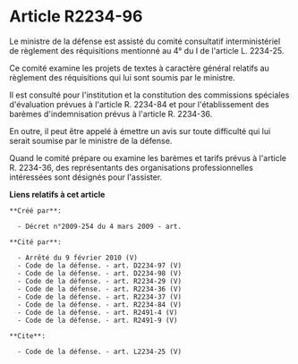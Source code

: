 # Article R2234-96

Le ministre de la défense est assisté du comité consultatif interministériel de règlement des réquisitions mentionné au 4° du
I de l'article L. 2234-25. 

Ce comité examine les projets de textes à caractère général relatifs au règlement des réquisitions qui lui sont soumis par le
ministre. 

Il est consulté pour l'institution et la constitution des commissions spéciales d'évaluation prévues à l'article R. 2234-84
et pour l'établissement des barèmes d'indemnisation prévus à l'article R. 2234-36. 

En outre, il peut être appelé à émettre un avis sur toute difficulté qui lui serait soumise par le ministre de la défense. 

Quand le comité prépare ou examine les barèmes et tarifs prévus à l'article R. 2234-36, des représentants des organisations
professionnelles intéressées sont désignés pour l'assister.

**Liens relatifs à cet article**

	**Créé par**:

	  - Décret n°2009-254 du 4 mars 2009 - art.

	**Cité par**:

	  - Arrêté du 9 février 2010 (V)
	  - Code de la défense. - art. D2234-97 (V)
	  - Code de la défense. - art. D2234-98 (V)
	  - Code de la défense. - art. R2234-29 (V)
	  - Code de la défense. - art. R2234-36 (V)
	  - Code de la défense. - art. R2234-37 (V)
	  - Code de la défense. - art. R2234-84 (V)
	  - Code de la défense. - art. R2491-4 (V)
	  - Code de la défense. - art. R2491-9 (V)

	**Cite**:

	  - Code de la défense. - art. L2234-25 (V)
